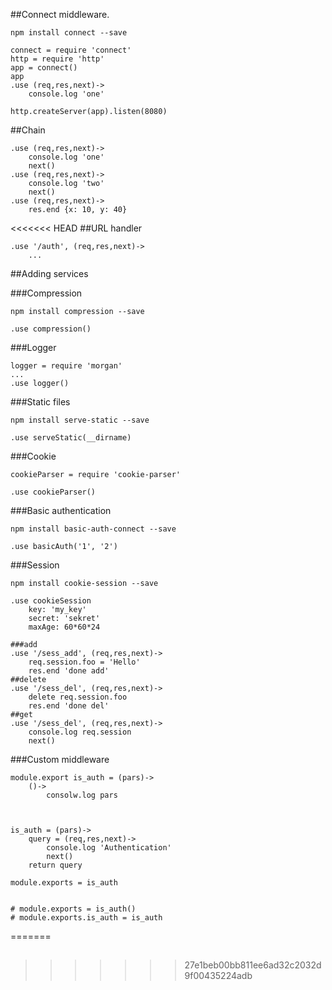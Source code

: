 ##Connect middleware.

    npm install connect --save

    connect = require 'connect'
    http = require 'http'
    app = connect()
    app
    .use (req,res,next)->
        console.log 'one'
    
    http.createServer(app).listen(8080)


##Chain

    .use (req,res,next)->
        console.log 'one'
        next()
    .use (req,res,next)->
        console.log 'two'
        next()
    .use (req,res,next)->
        res.end {x: 10, y: 40}

<<<<<<< HEAD
##URL handler

    .use '/auth', (req,res,next)->
        ...

##Adding services

###Compression 

    npm install compression --save

    .use compression()

###Logger

    logger = require 'morgan'
    ...
    .use logger()

###Static files
    
    npm install serve-static --save
    
    .use serveStatic(__dirname)

###Cookie

    cookieParser = require 'cookie-parser'

    .use cookieParser()

###Basic authentication

    npm install basic-auth-connect --save

    .use basicAuth('1', '2')

###Session

    npm install cookie-session --save

    .use cookieSession 
        key: 'my_key'
        secret: 'sekret'
        maxAge: 60*60*24
        
    ###add
    .use '/sess_add', (req,res,next)->
        req.session.foo = 'Hello'
        res.end 'done add'
    ##delete
    .use '/sess_del', (req,res,next)->
        delete req.session.foo
        res.end 'done del'
    ##get
    .use '/sess_del', (req,res,next)->
        console.log req.session
        next()

###Custom middleware

    module.export is_auth = (pars)->
        ()->
            consolw.log pars
        


    is_auth = (pars)->
        query = (req,res,next)->
            console.log 'Authentication'
            next()
        return query

    module.exports = is_auth


    # module.exports = is_auth()
    # module.exports.is_auth = is_auth




=======
##
>>>>>>> 27e1beb00bb811ee6ad32c2032d9f00435224adb
